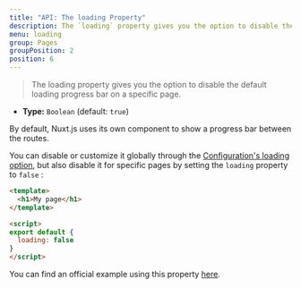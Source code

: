 ```yaml
---
title: "API: The loading Property"
description: The `loading` property gives you the option to disable the default loading progress bar on a specific page.
menu: loading
group: Pages
groupPosition: 2
position: 6
---
```


> The loading property gives you the option to disable the default loading progress bar on a specific page.

- **Type:** `Boolean` (default: `true`)

By default, Nuxt.js uses its own component to show a progress bar between the routes.

You can disable or customize it globally through the [Configuration's loading option](/api/configuration-loading), but also disable it for specific pages by setting the `loading` property to `false` :

```html
<template>
  <h1>My page</h1>
</template>

<script>
export default {
  loading: false
}
</script>
```

You can find an official example using this property [here](/examples/custom-page-loading).
